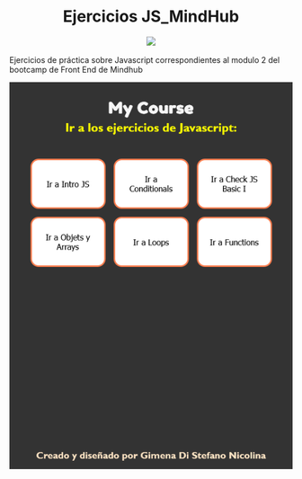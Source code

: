 <h1 align="center">  Ejercicios JS_MindHub</h1>

<p align="center">
   <img src="https://img.shields.io/badge/STATUS-EN%20DESAROLLO-green">
</p>

Ejercicios de práctica sobre Javascript correspondientes al modulo 2 del bootcamp de Front End de Mindhub



![ejerc_JS_preview](./img.png)
